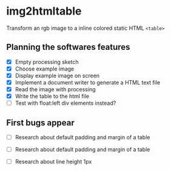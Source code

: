 # img2htmltable

Transform an rgb image to a inline colored static HTML ```<table>``` 

## Planning the softwares features

- [x] Empty processing sketch
- [x] Choose example image
- [x] Display example image on screen
- [x] Implement a document writer to generate a HTML text file
- [x] Read the image with processing
- [x] Write the table to the html file
- [ ] Test with float:left div elements instead?

## First bugs appear
- [ ] Research about default padding and margin of a table
- [ ] Research about default padding and margin of a table
- [ ] Research about line height 1px

